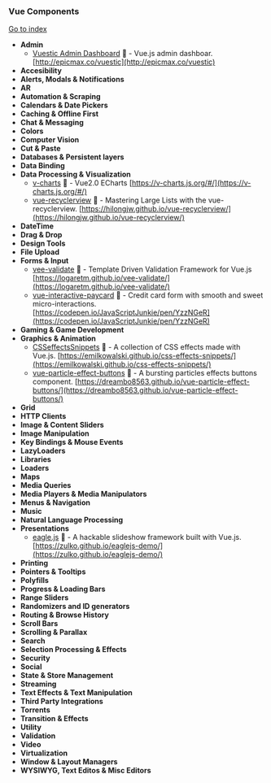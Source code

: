 ### Vue Components
[Go to index](https://github.com/cdleon/awesome-front-end#index)
- **Admin**
  * [Vuestic Admin Dashboard](https://github.com/epicmaxco/vuestic-admin) :gift_heart: - Vue.js admin dashboar. [http://epicmax.co/vuestic](http://epicmax.co/vuestic)
- **Accesibility**
- **Alerts, Modals & Notifications**
- **AR**
- **Automation & Scraping**
- **Calendars & Date Pickers**
- **Caching & Offline First**
- **Chat & Messaging**
- **Colors**
- **Computer Vision**
- **Cut & Paste**
- **Databases & Persistent layers**
- **Data Binding**
- **Data Processing & Visualization**
  * [v-charts](https://github.com/ElemeFE/v-charts) :gift_heart: - Vue2.0 ECharts [https://v-charts.js.org/#/](https://v-charts.js.org/#/)
  * [vue-recyclerview](https://github.com/hilongjw/vue-recyclerview) :gift_heart: - Mastering Large Lists with the vue-recyclerview. [https://hilongjw.github.io/vue-recyclerview/](https://hilongjw.github.io/vue-recyclerview/)
- **DateTime**
- **Drag & Drop**
- **Design Tools**
- **File Upload**
- **Forms & Input**
  * [vee-validate](https://github.com/logaretm/vee-validate) :gift_heart: - Template Driven Validation Framework for Vue.js [https://logaretm.github.io/vee-validate/](https://logaretm.github.io/vee-validate/)
  * [vue-interactive-paycard](https://github.com/muhammederdem/vue-interactive-paycard) :gift_heart: - Credit card form with smooth and sweet micro-interactions. [https://codepen.io/JavaScriptJunkie/pen/YzzNGeR](https://codepen.io/JavaScriptJunkie/pen/YzzNGeR)
- **Gaming & Game Development**
- **Graphics & Animation**
  * [CSSeffectsSnippets](https://github.com/emilkowalski/css-effects-snippets) :gift_heart: - A collection of CSS effects made with Vue.js. [https://emilkowalski.github.io/css-effects-snippets/](https://emilkowalski.github.io/css-effects-snippets/)
  * [vue-particle-effect-buttons](https://github.com/dreambo8563/vue-particle-effect-buttons) :gift_heart: - A bursting particles effects buttons component. [https://dreambo8563.github.io/vue-particle-effect-buttons/](https://dreambo8563.github.io/vue-particle-effect-buttons/)
- **Grid**
- **HTTP Clients**
- **Image & Content Sliders**
- **Image Manipulation**
- **Key Bindings & Mouse Events**
- **LazyLoaders**
- **Libraries**
- **Loaders**
- **Maps**
- **Media Queries**
- **Media Players & Media Manipulators**
- **Menus & Navigation**
- **Music**
- **Natural Language Processing**
- **Presentations**
  * [eagle.js](https://github.com/Zulko/eagle.js) :gift_heart: - A hackable slideshow framework built with Vue.js. [https://zulko.github.io/eaglejs-demo/](https://zulko.github.io/eaglejs-demo/)
- **Printing**
- **Pointers & Tooltips**
- **Polyfills**
- **Progress & Loading Bars**
- **Range Sliders**
- **Randomizers and ID generators**
- **Routing & Browse History**
- **Scroll Bars**
- **Scrolling & Parallax**
- **Search**
- **Selection Processing & Effects**
- **Security**
- **Social**
- **State & Store Management**
- **Streaming**
- **Text Effects & Text Manipulation**
- **Third Party Integrations**
- **Torrents**
- **Transition & Effects**
- **Utility**
- **Validation**
- **Video**
- **Virtualization**
- **Window & Layout Managers**
- **WYSIWYG, Text Editos & Misc Editors**
